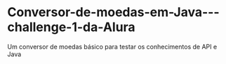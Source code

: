 # Conversor-de-moedas-em-Java---challenge-1-da-Alura
Um conversor de moedas básico para testar os conhecimentos de API e Java
